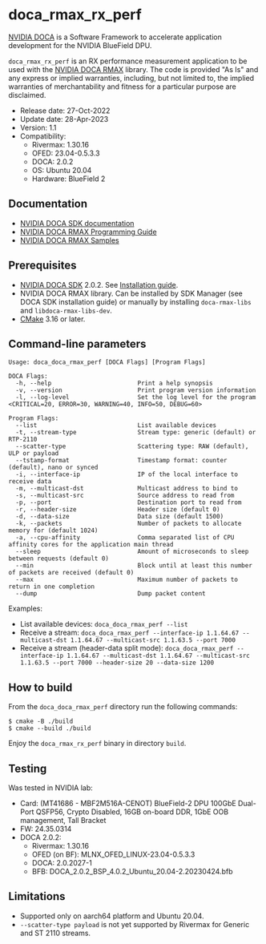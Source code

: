 # doca_rmax_rx_perf

[NVIDIA DOCA](https://developer.nvidia.com/networking/doca) is a Software
Framework to accelerate application development for the NVIDIA BlueField DPU.

`doca_rmax_rx_perf` is an RX performance measurement application to be used with the
[NVIDIA DOCA RMAX](https://docs.nvidia.com/doca/sdk/rmax-programming-guide/index.html)
library. The code is provided "As Is" and any express or implied warranties, including,
but not limited to, the implied warranties of merchantability and fitness for a particular
purpose are disclaimed.

* Release date: 27-Oct-2022
* Update date: 28-Apr-2023
* Version: 1.1
* Compatibility:
  * Rivermax: 1.30.16
  * OFED: 23.04-0.5.3.3
  * DOCA: 2.0.2
  * OS: Ubuntu 20.04
  * Hardware: BlueField 2

## Documentation

* [NVIDIA DOCA SDK documentation](https://docs.nvidia.com/doca/sdk/)
* [NVIDIA DOCA RMAX Programming Guide](https://docs.nvidia.com/doca/sdk/rmax-programming-guide/index.html)
* [NVIDIA DOCA RMAX Samples](https://docs.nvidia.com/doca/sdk/rmax-samples/index.html)

## Prerequisites

* [NVIDIA DOCA SDK](https://developer.nvidia.com/networking/doca) 2.0.2.
  See [Installation guide](https://docs.nvidia.com/doca/sdk/installation-guide/index.html).
* NVIDIA DOCA RMAX library. Can be installed by SDK Manager (see DOCA SDK
  installation guide) or manually by installing `doca-rmax-libs` and
  `libdoca-rmax-libs-dev`.
* [CMake](https://cmake.org) 3.16 or later.

## Command-line parameters

```
Usage: doca_doca_rmax_perf [DOCA Flags] [Program Flags]

DOCA Flags:
  -h, --help                        Print a help synopsis
  -v, --version                     Print program version information
  -l, --log-level                   Set the log level for the program <CRITICAL=20, ERROR=30, WARNING=40, INFO=50, DEBUG=60>

Program Flags:
  --list                            List available devices
  -t, --stream-type                 Stream type: generic (default) or RTP-2110
  --scatter-type                    Scattering type: RAW (default), ULP or payload
  --tstamp-format                   Timestamp format: counter (default), nano or synced
  -i, --interface-ip                IP of the local interface to receive data
  -m, --multicast-dst               Multicast address to bind to
  -s, --multicast-src               Source address to read from
  -p, --port                        Destination port to read from
  -r, --header-size                 Header size (default 0)
  -d, --data-size                   Data size (default 1500)
  -k, --packets                     Number of packets to allocate memory for (default 1024)
  -a, --cpu-affinity                Comma separated list of CPU affinity cores for the application main thread
  --sleep                           Amount of microseconds to sleep between requests (default 0)
  --min                             Block until at least this number of packets are received (default 0)
  --max                             Maximum number of packets to return in one completion
  --dump                            Dump packet content
```

Examples:
* List available devices: `doca_doca_rmax_perf --list`
* Receive a stream: `doca_doca_rmax_perf --interface-ip 1.1.64.67 --multicast-dst 1.1.64.67 --multicast-src 1.1.63.5 --port 7000`
* Receive a stream (header-data split mode): `doca_doca_rmax_perf --interface-ip 1.1.64.67 --multicast-dst 1.1.64.67 --multicast-src 1.1.63.5 --port 7000 --header-size 20 --data-size 1200`

## How to build

From the `doca_doca_rmax_perf` directory run the following commands:

```shell
$ cmake -B ./build
$ cmake --build ./build
```

Enjoy the `doca_rmax_rx_perf` binary in directory `build`.

## Testing

Was tested in NVIDIA lab:
* Card: (MT41686 - MBF2M516A-CENOT) BlueField-2 DPU 100GbE Dual-Port QSFP56, Crypto Disabled, 16GB on-board DDR, 1GbE OOB management, Tall Bracket
* FW: 24.35.0314
* DOCA 2.0.2:
    * Rivermax: 1.30.16
    * OFED (on BF): MLNX_OFED_LINUX-23.04-0.5.3.3
    * DOCA: 2.0.2027-1
    * BFB: DOCA_2.0.2_BSP_4.0.2_Ubuntu_20.04-2.20230424.bfb

## Limitations

* Supported only on aarch64 platform and Ubuntu 20.04.
* `--scatter-type payload` is not yet supported by Rivermax for Generic and ST 2110 streams.
